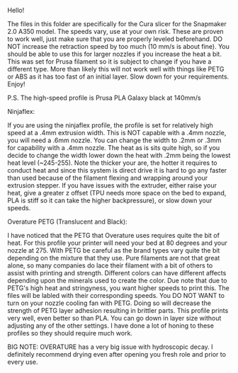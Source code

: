 Hello!

The files in this folder are specifically for the Cura slicer for the Snapmaker 2.0 A350 model. The speeds vary, use at your own risk. These are proven to work well,
just make sure that you are properly leveled beforehand. DO NOT increase the retraction speed by too much (10 mm/s is about fine). You should be able to use this for 
larger nozzles if you increase the heat a bit. This was set for Prusa filament so it is subject to change if you have a different type. More than likely this will not
work well with things like PETG or ABS as it has too fast of an initial layer. Slow down for your requirements. Enjoy!

P.S. The high-speed profile is Prusa PLA Galaxy black at 140mm/s

Ninjaflex:

  If you are using the ninjaflex profile, the profile is set for relatively high speed at a .4mm extrusion width. This is NOT capable with a .4mm nozzle, you will need a 
  .6mm nozzle. You can change the width to .2mm or .3mm for capability with a .4mm nozzle. The heat as is sits quite high, so if you decide to change the width lower 
  down the heat with .2mm being the lowest heat level (~245-255). Note the thicker your are, the hotter it requires to conduct heat and since this system is direct drive 
  it is hard to go any faster than used because of the filament flexing and wrapping around your extrusion stepper. If you have issues with the extruder, either raise 
  your heat, give a greater z offset (TPU needs more space on the bed to expand, PLA is stiff so it can take the higher backpressure), or slow down your speeds. 

Overature PETG (Translucent and Black):
 
 I have noticed that the PETG that Overature uses requires quite the bit of heat. For this profile your printer will need your bed at 80 degrees and your nozzle at 275. 
 With PETG be careful as the brand types vary quite the bit depending on the mixture that they use. Pure filaments are not that great alone, so many companies do lace 
 their filament with a bit of others to assist with printing and strength. Different colors can have different affects depending upon the minerals used to create the 
 color. Due note that due to PETG's high heat and stringyness, you want higher speeds to print this. The files will be labled with their corresponding speeds. You DO NOT 
 WANT to turn on your nozzle cooling fan with PETG. Doing so will decrease the strength of PETG layer adhesion resulting in brittler parts. This profile prints very 
 well, even better so than PLA. You can go down in layer size without adjusting any of the other settings. I have done a lot of honing to these profiles so they should 
 require much work. 
 
 BIG NOTE: OVERATURE has a very big issue with hydroscopic decay. I definitely recommend drying even after opening you fresh role and prior to every use.
